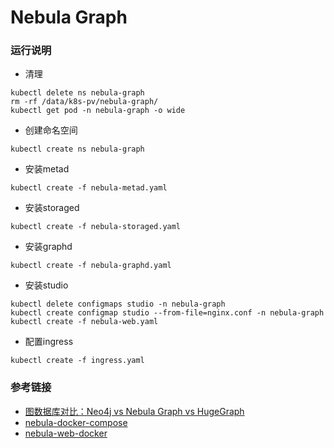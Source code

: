 # Nebula Graph

### 运行说明
- 清理
```
kubectl delete ns nebula-graph
rm -rf /data/k8s-pv/nebula-graph/
kubectl get pod -n nebula-graph -o wide
```
- 创建命名空间
```
kubectl create ns nebula-graph
```
- 安装metad
```
kubectl create -f nebula-metad.yaml
```
- 安装storaged
```
kubectl create -f nebula-storaged.yaml
```
- 安装graphd
```
kubectl create -f nebula-graphd.yaml
```
- 安装studio
```
kubectl delete configmaps studio -n nebula-graph
kubectl create configmap studio --from-file=nginx.conf -n nebula-graph
kubectl create -f nebula-web.yaml
```
- 配置ingress
```
kubectl create -f ingress.yaml
```

### 参考链接
- [图数据库对比：Neo4j vs Nebula Graph vs HugeGraph](https://my.oschina.net/u/4169309/blog/4532482)
- [nebula-docker-compose](https://github.com/vesoft-inc/nebula-docker-compose)
- [nebula-web-docker](https://github.com/vesoft-inc/nebula-web-docker)

